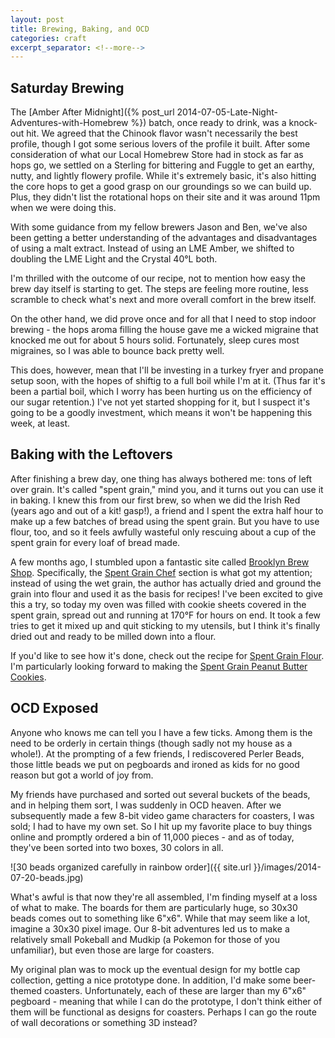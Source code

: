 ```yaml
---
layout: post
title: Brewing, Baking, and OCD
categories: craft
excerpt_separator: <!--more-->
---
```


## Saturday Brewing

The [Amber After Midnight]({% post_url 2014-07-05-Late-Night-Adventures-with-Homebrew %}) batch, once ready to drink, was a knock-out hit. We agreed that the Chinook flavor wasn't necessarily the best profile, though I got some serious lovers of the profile it built. After some consideration of what our Local Homebrew Store had in stock as far as hops go, we settled on a Sterling for bittering and Fuggle to get an earthy, nutty, and lightly flowery profile. While it's extremely basic, it's also hitting the core hops to get a good grasp on our groundings so we can build up. Plus, they didn't list the rotational hops on their site and it was around 11pm when we were doing this.

<!--more-->

With some guidance from my fellow brewers Jason and Ben, we've also been getting a better understanding of the advantages and disadvantages of using a malt extract. Instead of using an LME Amber, we shifted to doubling the LME Light and the Crystal 40&deg;L both.

I'm thrilled with the outcome of our recipe, not to mention how easy the brew day itself is starting to get. The steps are feeling more routine, less scramble to check what's next and more overall comfort in the brew itself.

On the other hand, we did prove once and for all that I need to stop indoor brewing - the hops aroma filling the house gave me a wicked migraine that knocked me out for about 5 hours solid. Fortunately, sleep cures most migraines, so I was able to bounce back pretty well.

This does, however, mean that I'll be investing in a turkey fryer and propane setup soon, with the hopes of shiftig to a full boil while I'm at it. (Thus far it's been a partial boil, which I worry has been hurting us on the efficiency of our sugar retention.) I've not yet started shopping for it, but I suspect it's going to be a goodly investment, which means it won't be happening this week, at least.

## Baking with the Leftovers

After finishing a brew day, one thing has always bothered me: tons of left over grain. It's called "spent grain," mind you, and it turns out you can use it in baking. I knew this from our first brew, so when we did the Irish Red (years ago and out of a kit! gasp!), a friend and I spent the extra half hour to make up a few batches of bread using the spent grain. But you have to use flour, too, and so it feels awfully wasteful only rescuing about a cup of the spent grain for every loaf of bread made.

A few months ago, I stumbled upon a fantastic site called [Brooklyn Brew Shop](http://brooklynbrewshop.com/). Specifically, the [Spent Grain Chef](http://brooklynbrewshop.com/themash/category/spentgrainchef/) section is what got my attention; instead of using the wet grain, the author has actually dried and ground the grain into flour and used it as the basis for recipes! I've been excited to give this a try, so today my oven was filled with cookie sheets covered in the spent grain, spread out and running at 170&deg;F for hours on end. It took a few tries to get it mixed up and quit sticking to my utensils, but I think it's finally dried out and ready to be milled down into a flour.

If you'd like to see how it's done, check out the recipe for [Spent Grain Flour](http://brooklynbrewshop.com/themash/recipe-spent-grain-flour/). I'm particularly looking forward to making the [Spent Grain Peanut Butter Cookies](http://brooklynbrewshop.com/themash/recipe-spent-grain-peanut-butter-cookies/).

## OCD Exposed

Anyone who knows me can tell you I have a few ticks. Among them is the need to be orderly in certain things (though sadly not my house as a whole!). At the prompting of a few friends, I rediscovered Perler Beads, those little beads we put on pegboards and ironed as kids for no good reason but got a world of joy from.

My friends have purchased and sorted out several buckets of the beads, and in helping them sort, I was suddenly in OCD heaven. After we subsequently made a few 8-bit video game characters for coasters, I was sold; I had to have my own set. So I hit up my favorite place to buy things online and promptly ordered a bin of 11,000 pieces - and as of today, they've been sorted into two boxes, 30 colors in all.

![30 beads organized carefully in rainbow order]({{ site.url }}/images/2014-07-20-beads.jpg)

What's awful is that now they're all assembled, I'm finding myself at a loss of what to make. The boards for them are particularly huge, so 30x30 beads comes out to something like 6"x6". While that may seem like a lot, imagine a 30x30 pixel image. Our 8-bit adventures led us to make a relatively small Pokeball and Mudkip (a Pokemon for those of you unfamiliar), but even those are large for coasters.

My original plan was to mock up the eventual design for my bottle cap collection, getting a nice prototype done. In addition, I'd make some beer-themed coasters. Unfortunately, each of these are larger than my 6"x6" pegboard - meaning that while I can do the prototype, I don't think either of them will be functional as designs for coasters. Perhaps I can go the route of wall decorations or something 3D instead?
